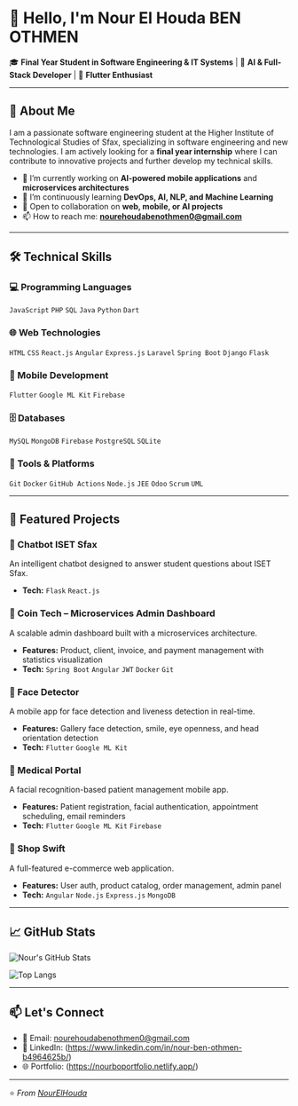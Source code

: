 # 👋 Hello, I'm Nour El Houda BEN OTHMEN

🎓 **Final Year Student in Software Engineering & IT Systems** | 🤖 **AI & Full-Stack Developer** | 📱 **Flutter Enthusiast**

---

## 🚀 About Me

I am a passionate software engineering student at the Higher Institute of Technological Studies of Sfax, specializing in software engineering and new technologies. I am actively looking for a **final year internship** where I can contribute to innovative projects and further develop my technical skills.

- 🔭 I’m currently working on **AI-powered mobile applications** and **microservices architectures**
- 🌱 I’m continuously learning **DevOps, AI, NLP, and Machine Learning**
- 💼 Open to collaboration on **web, mobile, or AI projects**
- 📫 How to reach me: **nourehoudabenothmen0@gmail.com**

---

## 🛠️ Technical Skills

### 💻 Programming Languages
`JavaScript` `PHP` `SQL` `Java` `Python` `Dart`

### 🌐 Web Technologies
`HTML` `CSS` `React.js` `Angular` `Express.js` `Laravel` `Spring Boot` `Django` `Flask`

### 📱 Mobile Development
`Flutter` `Google ML Kit` `Firebase`

### 🗄️ Databases
`MySQL` `MongoDB` `Firebase` `PostgreSQL` `SQLite`

### 🔧 Tools & Platforms
`Git` `Docker` `GitHub Actions` `Node.js` `JEE` `Odoo` `Scrum` `UML`

---

## 📌 Featured Projects

### 🤖 Chatbot ISET Sfax
An intelligent chatbot designed to answer student questions about ISET Sfax.
- **Tech:** `Flask` `React.js`

### 💼 Coin Tech – Microservices Admin Dashboard
A scalable admin dashboard built with a microservices architecture.
- **Features:** Product, client, invoice, and payment management with statistics visualization
- **Tech:** `Spring Boot` `Angular` `JWT` `Docker` `Git`

### 📱 Face Detector
A mobile app for face detection and liveness detection in real-time.
- **Features:** Gallery face detection, smile, eye openness, and head orientation detection
- **Tech:** `Flutter` `Google ML Kit`

### 🏥 Medical Portal
A facial recognition-based patient management mobile app.
- **Features:** Patient registration, facial authentication, appointment scheduling, email reminders
- **Tech:** `Flutter` `Google ML Kit` `Firebase`

### 🛒 Shop Swift
A full-featured e-commerce web application.
- **Features:** User auth, product catalog, order management, admin panel
- **Tech:** `Angular` `Node.js` `Express.js` `MongoDB`

---

## 📈 GitHub Stats

![Nour's GitHub Stats](https://github-readme-stats.vercel.app/api?username=TON_USERNAME&show_icons=true&theme=radical)

![Top Langs](https://github-readme-stats.vercel.app/api/top-langs/?username=TON_USERNAME&layout=compact&theme=radical)

---

## 📫 Let's Connect

- 📧 Email: [nourehoudabenothmen0@gmail.com](mailto:nourehoudabenothmen0@gmail.com)
- 💼 LinkedIn: (https://www.linkedin.com/in/nour-ben-othmen-b4964625b/)
- 🌐 Portfolio: (https://nourboportfolio.netlify.app/)

---

⭐ *From [NourElHouda](https://github.com/TON_USERNAME)*

